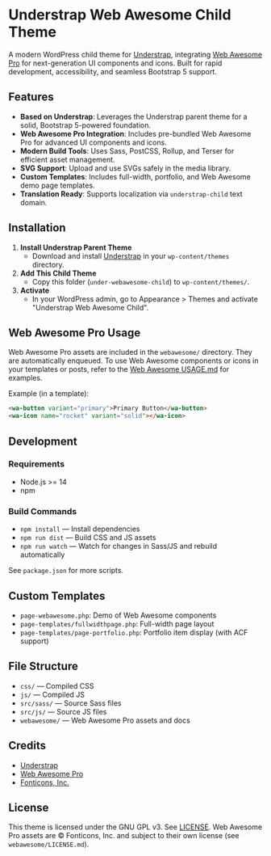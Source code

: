 # Understrap Web Awesome Child Theme

A modern WordPress child theme for [Understrap](https://understrap.com), integrating [Web Awesome Pro](https://webawesome.pro) for next-generation UI components and icons. Built for rapid development, accessibility, and seamless Bootstrap 5 support.

## Features

- **Based on Understrap**: Leverages the Understrap parent theme for a solid, Bootstrap 5-powered foundation.
- **Web Awesome Pro Integration**: Includes pre-bundled Web Awesome Pro for advanced UI components and icons.
- **Modern Build Tools**: Uses Sass, PostCSS, Rollup, and Terser for efficient asset management.
- **SVG Support**: Upload and use SVGs safely in the media library.
- **Custom Templates**: Includes full-width, portfolio, and Web Awesome demo page templates.
- **Translation Ready**: Supports localization via `understrap-child` text domain.

## Installation

1. **Install Understrap Parent Theme**
	- Download and install [Understrap](https://understrap.com) in your `wp-content/themes` directory.
2. **Add This Child Theme**
	- Copy this folder (`under-webawesome-child`) to `wp-content/themes/`.
3. **Activate**
	- In your WordPress admin, go to Appearance > Themes and activate "Understrap Web Awesome Child".

## Web Awesome Pro Usage

Web Awesome Pro assets are included in the `webawesome/` directory. They are automatically enqueued. To use Web Awesome components or icons in your templates or posts, refer to the [Web Awesome USAGE.md](webawesome/USAGE.md) for examples.

Example (in a template):

```html
<wa-button variant="primary">Primary Button</wa-button>
<wa-icon name="rocket" variant="solid"></wa-icon>
```

## Development

### Requirements
- Node.js >= 14
- npm

### Build Commands

- `npm install` — Install dependencies
- `npm run dist` — Build CSS and JS assets
- `npm run watch` — Watch for changes in Sass/JS and rebuild automatically

See `package.json` for more scripts.

## Custom Templates

- `page-webawesome.php`: Demo of Web Awesome components
- `page-templates/fullwidthpage.php`: Full-width page layout
- `page-templates/page-portfolio.php`: Portfolio item display (with ACF support)

## File Structure

- `css/` — Compiled CSS
- `js/` — Compiled JS
- `src/sass/` — Source Sass files
- `src/js/` — Source JS files
- `webawesome/` — Web Awesome Pro assets and docs

## Credits

- [Understrap](https://understrap.com)
- [Web Awesome Pro](https://webawesome.pro)
- [Fonticons, Inc.](https://fontawesome.com)

## License

This theme is licensed under the GNU GPL v3. See [LICENSE](LICENSE).
Web Awesome Pro assets are © Fonticons, Inc. and subject to their own license (see `webawesome/LICENSE.md`).
